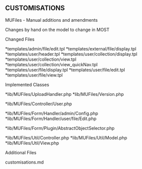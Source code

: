 

CUSTOMISATIONS
--------------

MUFiles - Manual additions and amendments


Changes by hand on the model to change in MOST



Changed Files

*templates/admin/file/edit.tpl
*templates/external/file/display.tpl
*templates/user/header.tpl
*templates/user/collection/display.tpl
*templates/user/collection/view.tpl
*templates/user/collection/view_quickNav.tpl
*templates/user/file/display.tpl
*templates/user/file/edit.tpl
*templates/user/file/view.tpl


Implemented Classes

*lib/MUFiles/UploadHandler.php
*lib/MUFiles/Version.php

*lib/MUFiles/Controller/User.php

*lib/MUFiles/Form/Handler/admin/Config.php
*lib/MUFiles/Form/Handler/user/file/Edit.php

*lib/MUFiles/Form/Plugin/AbstractObjectSelector.php

*lib/MUFiles/Util/Controller.php
*lib/MUFiles/Util/Model.php
*lib/MUFiles/Util/View.php


Additional Files

customisations.md


